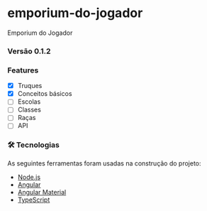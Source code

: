 # emporium-do-jogador
Emporium do Jogador

### Versão 0.1.2

### Features

- [x] Truques
- [x] Conceitos básicos
- [ ] Escolas
- [ ] Classes
- [ ] Raças
- [ ] API

### 🛠 Tecnologias

As seguintes ferramentas foram usadas na construção do projeto:

- [Node.js](https://nodejs.org/)
- [Angular](https://angular.io/)
- [Angular Material](https://material.angular.io/)
- [TypeScript](https://www.typescriptlang.org/)

